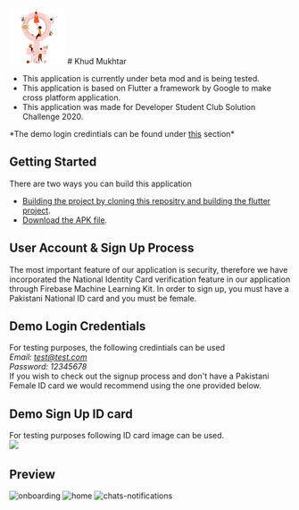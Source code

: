 <img src="assets/launchericon/icon.png" width="100">
# Khud Mukhtar

- This application is currently under beta mod and is being tested.
- This application is based on Flutter a framework by Google to make cross platform application.
- This application was made for Developer Student Club Solution Challenge 2020.

\*The demo login credintials can be found under [this](https://github.com/abuzar-rasool/khud_mukhtar#demo-login-credentials) section*


## Getting Started
There are two ways you can build this application 

- [Building the project by cloning this repositry and building the flutter project](https://flutter.dev/docs/get-started/install).
- [Download the APK file](https://drive.google.com/open?id=1KqZMk9Zshpn1JXnfIQxtp8rrgEMsOGGZ).

## User Account & Sign Up Process

The most important feature of our application is security, therefore we have incorporated the National Identity Card verification feature in our application through Firebase Machine Learning Kit. In order to sign up, you must have a Pakistani National ID card and you must be female.

## Demo Login Credentials

For testing purposes, the following credintials can be used\
  *Email: test@test.com*\
  *Password: 12345678*\
If you wish to check out the signup process and don't have a Pakistani Female ID card we would recommend using the one provided below.

## Demo Sign Up ID card
For testing purposes following ID card image can be used.\
<img src="https://firebasestorage.googleapis.com/v0/b/khud-mukhtar.appspot.com/o/cnic.jpg?alt=media&token=0ceeb1fa-3777-4fe2-8687-7616bebb5468" width="300">

## Preview
![onboarding](https://firebasestorage.googleapis.com/v0/b/khud-mukhtar.appspot.com/o/gifs%2Fonboarding.gif?alt=media&token=1bfbedc8-5f77-4de8-ad29-fa5efe2e67f2 "Onboarding") ![home](https://firebasestorage.googleapis.com/v0/b/khud-mukhtar.appspot.com/o/gifs%2Fhome.gif?alt=media&token=863b06bc-3c40-45e5-bd39-4b89c6b0df79 "Home") ![chats-notifications](https://firebasestorage.googleapis.com/v0/b/khud-mukhtar.appspot.com/o/gifs%2Fchats%20and%20notifications.gif?alt=media&token=b7cf00a1-20cc-4cc3-a43a-a28baf97d256 "Chats & Notifications")




